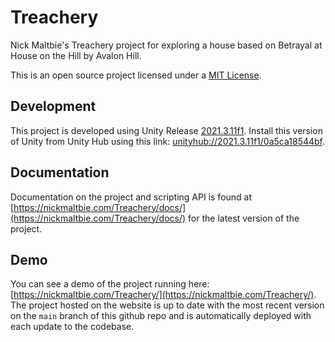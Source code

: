 # Treachery

Nick Maltbie's Treachery project for exploring a house based on Betrayal
at House on the Hill by Avalon Hill.

This is an open source project licensed under a [MIT License](LICENSE.txt).

## Development

This project is developed using Unity Release [2021.3.11f1](https://unity3d.com/unity/whats-new/2021.3.11).
Install this version of Unity from Unity Hub using this link:
[unityhub://2021.3.11f1/0a5ca18544bf](unityhub://2021.3.11f1/0a5ca18544bf).

## Documentation

Documentation on the project and scripting API is found at
[https://nickmaltbie.com/Treachery/docs/](https://nickmaltbie.com/Treachery/docs/)
for the latest version of the project.

## Demo

You can see a demo of the project running here:
[https://nickmaltbie.com/Treachery/](https://nickmaltbie.com/Treachery/).
The project hosted on the website is up to date with the most recent
version on the `main` branch of this github repo
and is automatically deployed with each update to the codebase.
